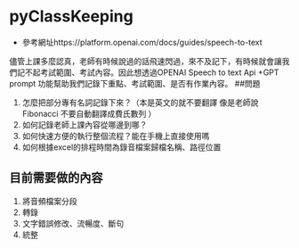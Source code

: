 # pyClassKeeping
* 參考網址https://platform.openai.com/docs/guides/speech-to-text

儘管上課多麼認真，老師有時候說過的話飛速閃過，來不及記下，有時候就會讓我們記不起考試範圍、考試內容。因此想透過OPENAI Speech to text Api +GPT prompt 功能幫助我們記錄下重點、考試範圍、是否有作業內容。
##問題
1. 怎麼把部分專有名詞記錄下來？（本是英文的就不要翻譯 像是老師說Fibonacci 不要自動翻譯成費氏數列 ）
2. 如何記錄老師上課內容從哪邊到哪？
3. 如何快速方便的執行整個流程？能在手機上直接使用嗎
4. 如何根據excel的排程時間為錄音檔案歸檔名稱、路徑位置
##  目前需要做的內容
1. 將音頻檔案分段
2. 轉錄
3. 文字錯誤修改、流暢度、斷句
4. 統整 
